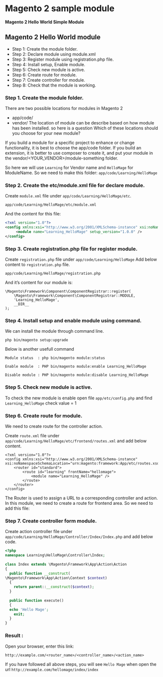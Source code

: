 # Magento 2 sample module

**Magento 2 Hello World Simple Module**


## Magento 2 Hello World module

- Step 1: Create the module folder.
- Step 2: Declare module using module.xml
- Step 3: Register module using registration.php file.
- Step 4: Install setup, Enable module.
- Step 5: Check new module is active.
- Step 6: Create route  for module.
- Step 7: Create controller for module.
- Step 8: Check that the module is working.


### Step 1. Create the module folder.

There are two possible locations for modules in Magento 2
- app/code/
- vendor/
The location of module can be describe based on how module has been installed. so here is a question Which of these locations should you choose for your new module?

If you build a module for a specific project to enhance or change functionality, it is best to choose the app/code folder.
If you build an extension, it is better to use composer to create it, and put your module in the vendor/<YOUR_VENDOR>/module-something folder.

So here we will use `Learning` for Vendor name and `HelloMage` for ModuleName. So we need to make this folder:
`app/code/Learning/HelloMage`

### Step 2. Create the etc/module.xml file for declare module.

Create `module.xml` file under `app/code/Learning/HelloMage/etc`.

~~~
app/code/Learning/HelloMage/etc/module.xml
~~~

And the content for this file:

~~~ xml
<?xml version="1.0"?>
<config xmlns:xsi="http://www.w3.org/2001/XMLSchema-instance" xsi:noNamespaceSchemaLocation="urn:magento:framework:Module/etc/module.xsd">
     <module name="Learning_HelloMage" setup_version="1.0.0" />
</config>
~~~


### Step 3. Create registration.php file for register module.

Create `registration.php` file under `app/code/Learning/HelloMage` Add below content to `registration.php` file.

~~~
app/code/Learning/HelloMage/registration.php
~~~

And it’s content for our module is:

~~~
\Magento\Framework\Component\ComponentRegistrar::register(
    \Magento\Framework\Component\ComponentRegistrar::MODULE,
    'Learning_HelloMage',
    __DIR__
);
~~~

### Step 4. Install setup and enable module using command.

We can install the module through command line.

~~~
php bin/magento setup:upgrade
~~~

Below is another usefull command 

~~~
Module status  : php bin/magento module:status
~~~

~~~
Enable module  : PHP bin/magento module:enable Learning_HelloMage
~~~

~~~
Disable module : PHP bin/magento module:disable Learning_HelloMage
~~~


### Step 5. Check new module is active.

To check the new module is enable open file `app/etc/config.php` and find `Learning_HelloMage` check value = 1

### Step 6. Create route  for module.

We need to create route for the controller action.

Create `route.xml` file under `app/code/Learning/HelloMage/etc/frontend/routes.xml` and add below content.

~~~
<?xml version="1.0"?>
<config xmlns:xsi="http://www.w3.org/2001/XMLSchema-instance" xsi:noNamespaceSchemaLocation="urn:magento:framework:App/etc/routes.xsd">
    <router id="standard">
        <route id="learning" frontName="hellomage">
            <module name="Learning_HelloMage" />
        </route>
    </router>
</config>
~~~

The Router is used to assign a URL to a corresponding controller and action. In this module, we need to create a route for frontend area. So we need to add this file:

### Step 7. Create controller form module.

Create action controller file under `app/code/Learning/HelloMage/Controller/Index/Index.php` and add below code.

~~~ php
<?php
namespace Learning\HelloMage\Controller\Index;
 
class Index extends \Magento\Framework\App\Action\Action
{
  public function __construct(
\Magento\Framework\App\Action\Context $context)
  {
    return parent::__construct($context);
  }
 
  public function execute()
  {
  echo 'Hello Mage'; 
    exit;
  }
}
~~~


### Result : 

Open your browser, enter this link:

~~~
http://example.com/<router_name>/<controller_name>/<action_name>
~~~


If you have followed all above steps, you will see `Hello Mage` when open the url `http://example.com/hellomage/index/index`



